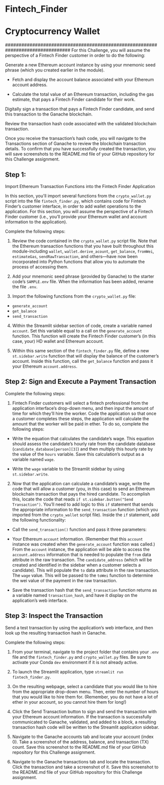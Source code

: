 # Fintech_Finder
# Cryptocurrency Wallet

################################################################################
For this Challenge, you will assume the perspective of a Fintech Finder
customer in order to do the following:

Generate a new Ethereum account instance by using your mnemonic seed phrase
(which you created earlier in the module).

* Fetch and display the account balance associated with your Ethereum account
address.

* Calculate the total value of an Ethereum transaction, including the gas
estimate, that pays a Fintech Finder candidate for their work.

Digitally sign a transaction that pays a Fintech Finder candidate, and send
this transaction to the Ganache blockchain.

Review the transaction hash code associated with the validated blockchain transaction.

Once you receive the transaction’s hash code, you will navigate to the Transactions
section of Ganache to review the blockchain transaction details. To confirm that
you have successfully created the transaction, you will save screenshots to the
README.md file of your GitHub repository for this Challenge assignment.

## Step 1:
Import Ethereum Transaction Functions into the Fintech Finder Application

In this section, you'll import several functions from the `crypto_wallet.py`
script into the file `fintech_finder.py`, which contains code for Fintech
Finder’s customer interface, in order to add wallet operations to the
application. For this section, you will assume the perspective of a Fintech
Finder customer (i.e., you’ll provide your Ethereum wallet and account
information to the application).

Complete the following steps:

1. Review the code contained in the `crypto_wallet.py` script file. Note that
the Ethereum transaction functions that you have built throughout this
module-including `wallet`, `wallet.derive_acount`, `get_balance`, `fromWei`,
`estimateGas`, `sendRawTransaction`, and others&mdash;have now been
incorporated into Python functions that allow you to automate the process of
accessing them.

2. Add your mnemonic seed phrase (provided by Ganache) to the starter code’s `SAMPLE.env` file.
When the information has been added, rename the file `.env`.

3. Import the following functions from the `crypto_wallet.py` file:

* `generate_account`
* `get_balance`
* `send_transaction`

4. Within the Streamlit sidebar section of code, create a variable named
`account`. Set this variable equal to a call on the `generate_account`
function. This function will create the Fintech Finder customer’s (in this
case, your) HD wallet and Ethereum account.

5. Within this same section of the `fintech_finder.py` file, define a
new `st.sidebar.write` function that will display the balance of the
customer’s account. Inside this function, call the `get_balance` function
and pass it your Ethereum `account.address`.

## Step 2: Sign and Execute a Payment Transaction

Complete the following steps:

1. Fintech Finder customers will select a fintech professional from the
application interface’s drop-down menu, and then input the amount of time for
which they’ll hire the worker. Code the application so that once a customer
completes these steps, the application will calculate the amount that the
worker will be paid in ether. To do so, complete the following steps:

 * Write the equation that calculates the candidate’s wage. This equation
 should assess the candidate’s hourly rate from the candidate database
 (`candidate_database[person][3]`) and then multiply this hourly rate by
 the value of the `hours` variable. Save this calculation’s output as a
 variable named `wage`.

 * Write the `wage` variable to the Streamlit sidebar by
 using `st.sidebar.write`.

2. Now that the application can calculate a candidate’s wage, write the code
that will allow a customer (you, in this case) to send an Ethereum blockchain
transaction that pays the hired candidate. To accomplish this, locate the
code that reads `if st.sidebar.button("Send Transaction")`. You’ll need to
add logic to this `if` statement that sends the appropriate information to
the `send_transaction` function (which you imported from the `crypto_wallet`
script file). Inside the `if` statement, add the following functionality:

* Call the `send_transaction()` function and pass it three parameters:
 - Your Ethereum `account` information. (Remember that this `account`
 instance was created when the `generate_account` function was called.)
 From the `account` instance, the application will be able to access the
 `account.address` information that is needed to populate the `from` data
 attribute in the raw transaction.
 The `candidate_address` (which will be created and identified in the
 sidebar when a customer selects a candidate). This will populate the `to`
 data attribute in the raw transaction.
 The `wage` value. This will be passed to the `toWei` function to
 determine the wei value of the payment in the raw transaction.

 * Save the transaction hash that the `send_transaction` function returns
as a variable named `transaction_hash`, and have it display on the
application’s web interface.

## Step 3: Inspect the Transaction

Send a test transaction by using the application’s web interface, and then
look up the resulting transaction hash in Ganache.

Complete the following steps:

1. From your terminal, navigate to the project folder that contains
your `.env` file and the `fintech_finder.py` and `crypto_wallet.py` files.
Be sure to activate your Conda `dev` environment if it is not already active.

2. To launch the Streamlit application,
type `streamlit run fintech_finder.py`.

3. On the resulting webpage, select a candidate that you would like to hire
from the appropriate drop-down menu. Then, enter the number of hours that you
would like to hire them for. (Remember, you do not have a lot of ether in
your account, so you cannot hire them for long!)

4. Click the Send Transaction button to sign and send the transaction with
your Ethereum account information. If the transaction is successfully
communicated to Ganache, validated, and added to a block,
a resulting transaction hash code will be written to the Streamlit
application sidebar.

5. Navigate to the Ganache accounts tab and locate your account (index 0).
Take a screenshot of the address, balance, and transaction (TX) count.
Save this screenshot to the README.md file of your GitHub repository for
this Challenge assignment.

6. Navigate to the Ganache transactions tab and locate the transaction.
Click the transaction and take a screenshot of it.
Save this screenshot to the README.md file of your GitHub repository for
this Challenge assignment.

